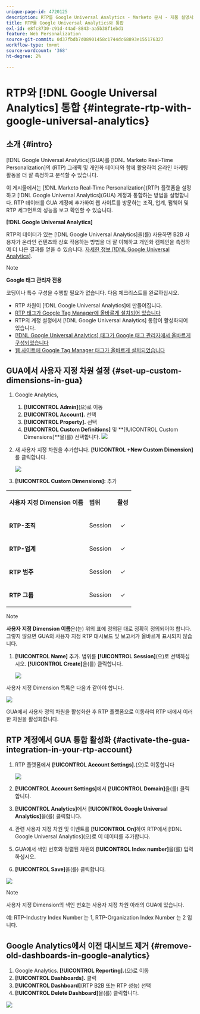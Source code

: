 ```yaml
---
unique-page-id: 4720125
description: RTP를 Google Universal Analytics - Marketo 문서 - 제품 설명서와 통합
title: RTP를 Google Universal Analytics와 통합
exl-id: e8fc8730-c91d-44ad-8843-aa5b38f1ebd1
feature: Web Personalization
source-git-commit: 0d37fbdb7d08901458c1744dc68893e155176327
workflow-type: tm+mt
source-wordcount: '368'
ht-degree: 2%

---
```


# RTP와 [!DNL Google Universal Analytics] 통합 {#integrate-rtp-with-google-universal-analytics}

## 소개 {#intro}

[!DNL Google Universal Analytics]&#x200B;(GUA)를 [!DNL Marketo Real-Time Personalization]의 (RTP) 그래픽 및 개인화 데이터와 함께 활용하여 온라인 마케팅 활동을 더 잘 측정하고 분석할 수 있습니다.

이 게시물에서는 [!DNL Marketo Real-Time Personalization]&#x200B;(RTP) 플랫폼을 설정하고 [!DNL Google Universal Analytics]&#x200B;(GUA) 계정과 통합하는 방법을 설명합니다. RTP 데이터를 GUA 계정에 추가하여 웹 사이트를 방문하는 조직, 업계, 펌웨어 및 RTP 세그먼트의 성능을 보고 확인할 수 있습니다.

**[!DNL Google Universal Analytics]**

RTP의 데이터가 있는 [!DNL Google Universal Analytics]을(를) 사용하면 B2B 사용자가 온라인 컨텐츠와 상호 작용하는 방법을 더 잘 이해하고 개인화 캠페인을 측정하여 더 나은 결과를 얻을 수 있습니다. [자세한 정보 [!DNL Google Universal Analytics]](https://support.google.com/analytics/answer/2790010/?hl=en&authuser=1).

>[!NOTE]
>
>**Google 태그 관리자 전용**
>
>코딩이나 특수 구성을 수행할 필요가 없습니다. 다음 체크리스트를 완료하십시오.
>
>* RTP 차원이 [!DNL Google Universal Analytics]에 만들어집니다.
>* [RTP 태그가 Google Tag Manager에 올바르게 설치되어 있습니다](https://docs.marketo.com/display/public/DOCS/Implementing+RTP+using+Google+Tag+Manager)
>* RTP의 계정 설정에서 [!DNL Google Universal Analytics] 통합이 활성화되어 있습니다.
>* [[!DNL Google Universal Analytics] 태그가 Google 태그 관리자에서 올바르게 구성되었습니다](https://support.google.com/tagmanager/answer/6107124?hl=en)
>* [웹 사이트에 Google Tag Manager 태그가 올바르게 설치되었습니다](https://developers.google.com/tag-manager/quickstart)

## GUA에서 사용자 지정 차원 설정 {#set-up-custom-dimensions-in-gua}

1. Google Analytics,

   1. **[!UICONTROL Admin]**(으)로 이동
   1. **[!UICONTROL Account].** 선택
   1. **[!UICONTROL Property].** 선택
   1. **[!UICONTROL Custom Definitions]** 및 **[!UICONTROL Custom Dimensions]**을(를) 선택합니다.
      ![](assets/image2014-11-29-11-3a2-3a32.png)

1. 새 사용자 지정 차원을 추가합니다. **[!UICONTROL +New Custom Dimension]**&#x200B;를 클릭합니다.

   ![](assets/image2014-11-29-11-3a8-3a16.png)

1. **[!UICONTROL Custom Dimensions]:** 추가

<table> 
 <tbody> 
  <tr> 
   <td><p><strong>사용자 지정 Dimension 이름</strong></p></td> 
   <td><p><strong>범위</strong></p></td> 
   <td><p><strong>활성</strong></p></td> 
  </tr> 
  <tr> 
   <td><p><strong>RTP-조직</strong></p></td> 
   <td><p>Session</p></td> 
   <td><p align="center">✓</p></td> 
  </tr> 
  <tr> 
   <td><p><strong>RTP-업계</strong></p></td> 
   <td><p>Session</p></td> 
   <td><p align="center">✓</p></td> 
  </tr> 
  <tr> 
   <td><p><strong>RTP 범주</strong></p></td> 
   <td><p>Session</p></td> 
   <td><p align="center">✓</p></td> 
  </tr> 
  <tr> 
   <td><p><strong>RTP 그룹</strong></p></td> 
   <td><p>Session</p></td> 
   <td><p align="center">✓</p></td> 
  </tr> 
 </tbody> 
</table>

>[!NOTE]
>
>**사용자 지정 Dimension 이름**&#x200B;은(는) 위의 표에 정의된 대로 정확히 정의되어야 합니다. 그렇지 않으면 GUA의 사용자 지정 RTP 대시보드 및 보고서가 올바르게 표시되지 않습니다.

1. **[!UICONTROL Name]** 추가. 범위를 **[!UICONTROL Session]**(으)로 선택하십시오. **[!UICONTROL Create]**&#x200B;을(를) 클릭합니다.

   ![](assets/image2014-11-29-11-3a12-3a51.png)

사용자 지정 Dimension 목록은 다음과 같아야 합니다.

![](assets/image2014-11-29-11-36-50-version-2.png)

GUA에서 사용자 정의 차원을 활성화한 후 RTP 플랫폼으로 이동하여 RTP 내에서 이러한 차원을 활성화합니다.

## RTP 계정에서 GUA 통합 활성화 {#activate-the-gua-integration-in-your-rtp-account}

1. RTP 플랫폼에서 **[!UICONTROL Account Settings].**(으)로 이동합니다

   ![](assets/image2014-11-29-11-3a27-3a7.png)

1. **[!UICONTROL Account Settings]**&#x200B;에서 **[!UICONTROL Domain]**&#x200B;을(를) 클릭합니다.
1. **[!UICONTROL Analytics]**&#x200B;에서 **[!UICONTROL Google Universal Analytics]**&#x200B;을(를) 클릭합니다.
1. 관련 사용자 지정 차원 및 이벤트를 **[!UICONTROL On]**&#x200B;하여 RTP에서 [!DNL Google Universal Analytics]&#x200B;(으)로 이 데이터를 추가합니다.
1. GUA에서 색인 번호와 정렬된 차원의 **[!UICONTROL Index number]**&#x200B;을(를) 입력하십시오.
1. **[!UICONTROL Save]**&#x200B;을(를) 클릭합니다.

![](assets/image2014-11-29-11-31-23-version-2.png)

>[!NOTE]
>
>사용자 지정 Dimension의 색인 번호는 사용자 지정 차원 아래의 GUA에 있습니다.
>
>예: RTP-Industry Index Number 는 1, RTP-Organization Index Number 는 2 입니다.

## Google Analytics에서 이전 대시보드 제거 {#remove-old-dashboards-in-google-analytics}

1. Google Analytics. **[!UICONTROL Reporting].**(으)로 이동
1. **[!UICONTROL Dashboards].** 클릭
1. **[!UICONTROL Dashboard]**(RTP B2B 또는 RTP 성능) 선택
1. **[!UICONTROL Delete Dashboard]**&#x200B;을(를) 클릭합니다.

![](assets/image2014-11-29-11-3a42-3a55.png)
